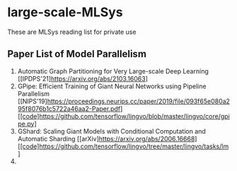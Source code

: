# large-scale-MLSys
These are MLSys reading list for private use

## Paper List of Model Parallelism
1. Automatic Graph Partitioning for Very Large-scale Deep Learning [[IPDPS'21]https://arxiv.org/abs/2103.16063]
2. GPipe: Efficient Training of Giant Neural Networks using Pipeline Parallelism [[NIPS'19]https://proceedings.neurips.cc/paper/2019/file/093f65e080a295f8076b1c5722a46aa2-Paper.pdf][[code]https://github.com/tensorflow/lingvo/blob/master/lingvo/core/gpipe.py]
3. GShard: Scaling Giant Models with Conditional Computation and Automatic Sharding [[arXiv]https://arxiv.org/abs/2006.16668][[code]https://github.com/tensorflow/lingvo/tree/master/lingvo/tasks/lm]
4. 









